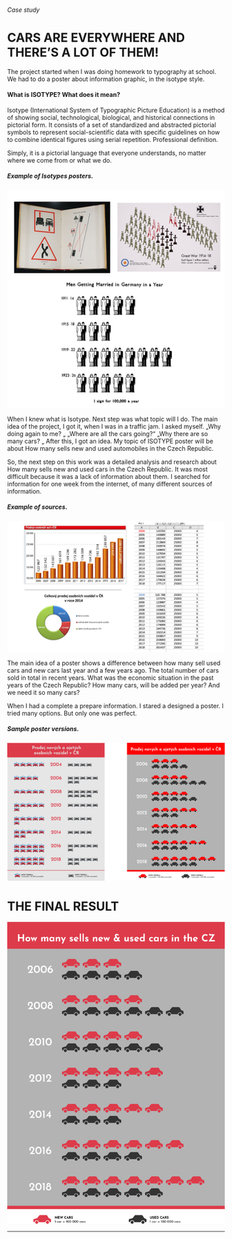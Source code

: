 ###### Case study
# CARS ARE EVERYWHERE AND THERE’S A LOT OF THEM!

The project started when I was doing homework to typography at school. We had to do a poster about information graphic, in the isotype style. 

#### What is ISOTYPE? What does it mean?
Isotype (International System of Typographic Picture Education) is a method of showing social, technological, biological, and historical connections in pictorial form. It consists of a set of standardized and abstracted pictorial symbols to represent social-scientific data with specific guidelines on how to combine identical figures using serial repetition. Professional definition. 

Simply, it is a pictorial language that everyone understands, no matter where we come from or what we do.

##### Example of Isotypes posters. 
<img alt = "Alt text goes." src= "./img/Examples-of-Isotype.png">

When I knew what is Isotype. Next step was what topic will I do. The main idea of the project, I got it, when I was in a traffic jam. I asked myself. „Why doing again to me? „ „Where are all the cars going?“  „Why there are so many cars? „  After this, I got an idea. My topic of ISOTYPE poster will be about How many sells new and used automobiles in the Czech Republic. 

So, the next step on this work was a detailed analysis and research about How many sells new and used cars in the Czech Republic. 
It was most difficult because it was a lack of information about them. 
I searched for information for one week from the internet, of many different sources of information.

##### Example of sources.
<img alt = "Alt text goes." src= "./img/Examples-sources.png">


The main idea of a poster shows a difference between how many sell used cars and new cars last year and a few years ago. The total number of cars sold in total in recent years. What was the economic situation in the past years of the Czech Republic? How many cars, will be added per year? And we need it so many cars? 

When I had a complete a prepare information. I stared a designed a poster. I tried many options. But only one was perfect. 

##### Sample poster versions.
<img alt = "Alt text goes." src= "./img/Samples-posters.png">



# THE FINAL RESULT
<img alt = "Alt text goes." src= "./img/Final-poster.png">

---
